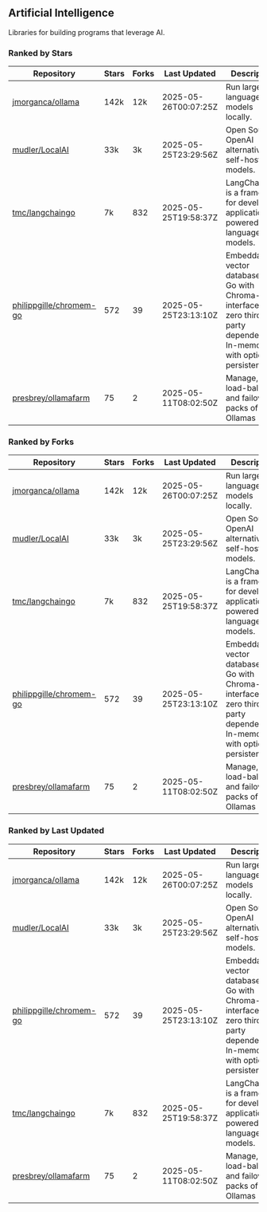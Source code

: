 ## Artificial Intelligence

Libraries for building programs that leverage AI.

### Ranked by Stars

| Repository | Stars | Forks | Last Updated | Description | 
|------------|-------|-------|--------------|-------------|
| [jmorganca/ollama](https://github.com/jmorganca/ollama) | 142k | 12k | 2025-05-26T00:07:25Z |  Run large language models locally. |
| [mudler/LocalAI](https://github.com/mudler/LocalAI) | 33k | 3k | 2025-05-25T23:29:56Z |  Open Source OpenAI alternative, self-host AI models. |
| [tmc/langchaingo](https://github.com/tmc/langchaingo) | 7k | 832 | 2025-05-25T19:58:37Z |  LangChainGo is a framework for developing applications powered by language models. |
| [philippgille/chromem-go](https://github.com/philippgille/chromem-go) | 572 | 39 | 2025-05-25T23:13:10Z |  Embeddable vector database for Go with Chroma-like interface and zero third-party dependencies. In-memory with optional persistence. |
| [presbrey/ollamafarm](https://github.com/presbrey/ollamafarm) | 75 | 2 | 2025-05-11T08:02:50Z |  Manage, load-balance, and failover packs of Ollamas |

### Ranked by Forks

| Repository | Stars | Forks | Last Updated | Description | 
|------------|-------|-------|--------------|-------------|
| [jmorganca/ollama](https://github.com/jmorganca/ollama) | 142k | 12k | 2025-05-26T00:07:25Z |  Run large language models locally. |
| [mudler/LocalAI](https://github.com/mudler/LocalAI) | 33k | 3k | 2025-05-25T23:29:56Z |  Open Source OpenAI alternative, self-host AI models. |
| [tmc/langchaingo](https://github.com/tmc/langchaingo) | 7k | 832 | 2025-05-25T19:58:37Z |  LangChainGo is a framework for developing applications powered by language models. |
| [philippgille/chromem-go](https://github.com/philippgille/chromem-go) | 572 | 39 | 2025-05-25T23:13:10Z |  Embeddable vector database for Go with Chroma-like interface and zero third-party dependencies. In-memory with optional persistence. |
| [presbrey/ollamafarm](https://github.com/presbrey/ollamafarm) | 75 | 2 | 2025-05-11T08:02:50Z |  Manage, load-balance, and failover packs of Ollamas |

### Ranked by Last Updated

| Repository | Stars | Forks | Last Updated | Description | 
|------------|-------|-------|--------------|-------------|
| [jmorganca/ollama](https://github.com/jmorganca/ollama) | 142k | 12k | 2025-05-26T00:07:25Z |  Run large language models locally. |
| [mudler/LocalAI](https://github.com/mudler/LocalAI) | 33k | 3k | 2025-05-25T23:29:56Z |  Open Source OpenAI alternative, self-host AI models. |
| [philippgille/chromem-go](https://github.com/philippgille/chromem-go) | 572 | 39 | 2025-05-25T23:13:10Z |  Embeddable vector database for Go with Chroma-like interface and zero third-party dependencies. In-memory with optional persistence. |
| [tmc/langchaingo](https://github.com/tmc/langchaingo) | 7k | 832 | 2025-05-25T19:58:37Z |  LangChainGo is a framework for developing applications powered by language models. |
| [presbrey/ollamafarm](https://github.com/presbrey/ollamafarm) | 75 | 2 | 2025-05-11T08:02:50Z |  Manage, load-balance, and failover packs of Ollamas |

